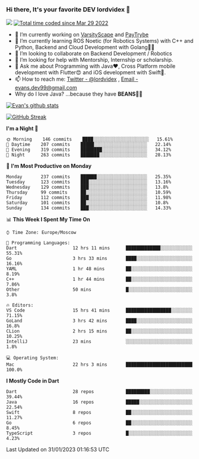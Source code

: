 ### Hi there, It's your favorite DEV lordvidex 👋
<img src="https://komarev.com/ghpvc/?username=lordvidex&label=Views&color=blue&style=plastic" /> <a href="https://wakatime.com/@0e56db35-d16b-410a-acc0-4085055304bf"><img src="https://wakatime.com/badge/user/0e56db35-d16b-410a-acc0-4085055304bf.svg" alt="Total time coded since Mar 29 2022" /></a>

- 🔭 I’m currently working on [VarsityScape](https://varsityscape.com) and [PayTrybe](https://www.paytrybe.com)
- 🌱 I’m currently learning ROS Noetic (for Robotics Systems) with C++ and Python, Backend and Cloud Development with Golang🧙🏼
- 👯 I’m looking to collaborate on Backend Development / Robotics
- 🤔 I’m looking for help with Mentorship, Internship or scholarship.
- 💬 Ask me about Programming with Java❤️, Cross Platform mobile development with Flutter😍 and iOS development with Swift🚀.
- 📫 How to reach me: [Twitter - @lordvidex](https://twitter.com/lordvidex) , [Email - evans.dev99@gmail.com](mailto:evans.dev99@gmail.com?body=Hello%20Evans,)
- Why do I love Java? ...because they have **BEANS**🤤😋

<div>
<!-- <a href="https://github.com/lordvidex">
  <img src="https://github-readme-stats.vercel.app/api/top-langs/?username=lordvidex&theme=light" />
</a>    -->
<!-- [![Top Langs](https://github-readme-stats.vercel.app/api/top-langs/?username=lordvidex)](https://github.com/lordvidex/)  -->
<a href="https://github.com/lordvidex">
 <img src="https://github-readme-stats.vercel.app/api?username=lordvidex&show_icons=true&theme=light&line_height=27" alt="Evan's github stats"/>
</a>
</div>

[![GitHub Streak](https://github-readme-streak-stats.herokuapp.com?user=lordvidex&theme=github-dark&hide_border=true)](https://git.io/streak-stats)

<!--
  <a href="https://github.com/iampawan/FlutterExampleApps">
    <img align="center" src="https://github-readme-stats.vercel.app/api/pin/?username=iampawan&repo=FlutterExampleApps&theme=light" />

  </a>
  <a href="https://github.com/iampawan/VelocityX">
   <img align="center" src="https://github-readme-stats.vercel.app/api/pin/?username=iampawan&repo=VelocityX&theme=light" />
  </a>
-->
<!--START_SECTION:waka-->
**I'm a Night 🦉** 

```text
🌞 Morning    146 commits    ████░░░░░░░░░░░░░░░░░░░░░   15.61% 
🌆 Daytime    207 commits    █████░░░░░░░░░░░░░░░░░░░░   22.14% 
🌃 Evening    319 commits    ████████░░░░░░░░░░░░░░░░░   34.12% 
🌙 Night      263 commits    ███████░░░░░░░░░░░░░░░░░░   28.13%

```
📅 **I'm Most Productive on Monday** 

```text
Monday       237 commits    ██████░░░░░░░░░░░░░░░░░░░   25.35% 
Tuesday      123 commits    ███░░░░░░░░░░░░░░░░░░░░░░   13.16% 
Wednesday    129 commits    ███░░░░░░░░░░░░░░░░░░░░░░   13.8% 
Thursday     99 commits     ██░░░░░░░░░░░░░░░░░░░░░░░   10.59% 
Friday       112 commits    ███░░░░░░░░░░░░░░░░░░░░░░   11.98% 
Saturday     101 commits    ██░░░░░░░░░░░░░░░░░░░░░░░   10.8% 
Sunday       134 commits    ███░░░░░░░░░░░░░░░░░░░░░░   14.33%

```


📊 **This Week I Spent My Time On** 

```text
⌚︎ Time Zone: Europe/Moscow

💬 Programming Languages: 
Dart                     12 hrs 11 mins      █████████████░░░░░░░░░░░░   55.31% 
Go                       3 hrs 33 mins       ████░░░░░░░░░░░░░░░░░░░░░   16.16% 
YAML                     1 hr 48 mins        ██░░░░░░░░░░░░░░░░░░░░░░░   8.19% 
C++                      1 hr 44 mins        ██░░░░░░░░░░░░░░░░░░░░░░░   7.86% 
Other                    50 mins             █░░░░░░░░░░░░░░░░░░░░░░░░   3.8%

🔥 Editors: 
VS Code                  15 hrs 41 mins      █████████████████░░░░░░░░   71.15% 
GoLand                   3 hrs 42 mins       ████░░░░░░░░░░░░░░░░░░░░░   16.8% 
CLion                    2 hrs 15 mins       ██░░░░░░░░░░░░░░░░░░░░░░░   10.25% 
IntelliJ                 23 mins             ░░░░░░░░░░░░░░░░░░░░░░░░░   1.8%

💻 Operating System: 
Mac                      22 hrs 3 mins       █████████████████████████   100.0%

```

**I Mostly Code in Dart** 

```text
Dart                     28 repos            █████████░░░░░░░░░░░░░░░░   39.44% 
Java                     16 repos            █████░░░░░░░░░░░░░░░░░░░░   22.54% 
Swift                    8 repos             ██░░░░░░░░░░░░░░░░░░░░░░░   11.27% 
Go                       6 repos             ██░░░░░░░░░░░░░░░░░░░░░░░   8.45% 
TypeScript               3 repos             █░░░░░░░░░░░░░░░░░░░░░░░░   4.23%

```



 Last Updated on 31/01/2023 01:16:53 UTC
<!--END_SECTION:waka-->
